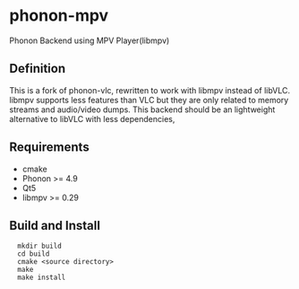 # phonon-mpv
Phonon Backend using MPV Player(libmpv)

## Definition
This is a fork of phonon-vlc, rewritten to work with libmpv instead of libVLC.
libmpv supports less features than VLC but they are only related to memory streams and audio/video dumps.
This backend should be an lightweight alternative to libVLC with less dependencies,

## Requirements
- cmake
- Phonon >= 4.9
- Qt5
- libmpv >= 0.29

## Build and Install

```
  mkdir build
  cd build
  cmake <source directory>
  make
  make install
```
